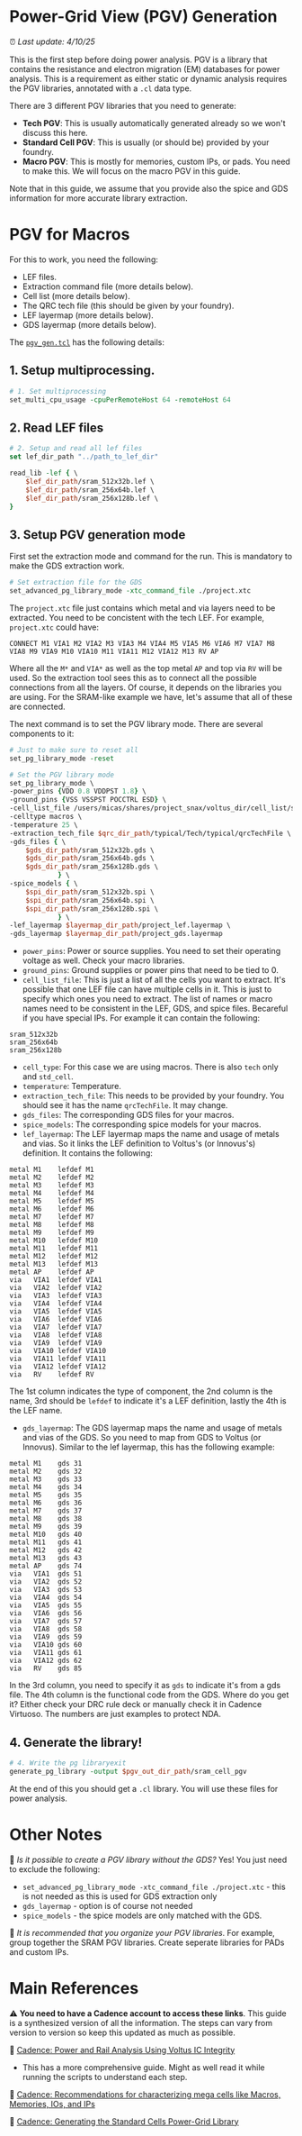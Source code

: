 # Power-Grid View (PGV) Generation

:alarm_clock: *Last update: 4/10/25*

This is the first step before doing power analysis. PGV is a library that contains the resistance and electron migration (EM) databases for power analysis. This is a requirement as either static or dynamic analysis requires the PGV libraries, annotated with a `.cl` data type.

There are 3 different PGV libraries that you need to generate: 
- **Tech PGV**: This is usually automatically generated already so we won't discuss this here.
- **Standard Cell PGV**: This is usually (or should be) provided by your foundry.
- **Macro PGV**: This is mostly for memories, custom IPs, or pads. You need to make this. We will focus on the macro PGV in this guide.

Note that in this guide, we assume that you provide also the spice and GDS information for more accurate library extraction.

# PGV for Macros

For this to work, you need the following:

- LEF files.
- Extraction command file (more details below).
- Cell list (more details below).
- The QRC tech file (this should be given by your foundry).
- LEF layermap (more details below).
- GDS layermap (more details below).

The [`pgv_gen.tcl`](./pgv_gen.tcl) has the following details:

## 1. Setup multiprocessing.

```tcl
# 1. Set multiprocessing
set_multi_cpu_usage -cpuPerRemoteHost 64 -remoteHost 64
```

## 2. Read LEF files

```tcl
# 2. Setup and read all lef files
set lef_dir_path "../path_to_lef_dir"

read_lib -lef { \
    $lef_dir_path/sram_512x32b.lef \
    $lef_dir_path/sram_256x64b.lef \
    $lef_dir_path/sram_256x128b.lef \
}

```

## 3. Setup PGV generation mode

First set the extraction mode and command for the run. This is mandatory to make the GDS extraction work.

```tcl
# Set extraction file for the GDS
set_advanced_pg_library_mode -xtc_command_file ./project.xtc
```

The `project.xtc` file just contains which metal and via layers need to be extracted. You need to be concistent with the tech LEF. For example, `project.xtc` could have:

```text
CONNECT M1 VIA1 M2 VIA2 M3 VIA3 M4 VIA4 M5 VIA5 M6 VIA6 M7 VIA7 M8 VIA8 M9 VIA9 M10 VIA10 M11 VIA11 M12 VIA12 M13 RV AP
```

Where all the `M*` and `VIA*` as well as the top metal `AP` and top via `RV` will be used. So the extraction tool sees this as to connect all the possible connections from all the layers. Of course, it depends on the libraries you are using. For the SRAM-like example we have, let's assume that all of these are connected.


The next command is to set the PGV library mode. There are several components to it:

```tcl
# Just to make sure to reset all
set_pg_library_mode -reset

# Set the PGV library mode
set_pg_library_mode \
-power_pins {VDD 0.8 VDDPST 1.8} \
-ground_pins {VSS VSSPST POCCTRL ESD} \
-cell_list_file /users/micas/shares/project_snax/voltus_dir/cell_list/sram_cell.list \
-celltype macros \
-temperature 25 \
-extraction_tech_file $qrc_dir_path/typical/Tech/typical/qrcTechFile \
-gds_files { \
    $gds_dir_path/sram_512x32b.gds \
    $gds_dir_path/sram_256x64b.gds \
    $gds_dir_path/sram_256x128b.gds \
            } \
-spice_models { \
    $spi_dir_path/sram_512x32b.spi \
    $spi_dir_path/sram_256x64b.spi \
    $spi_dir_path/sram_256x128b.spi \
            } \
-lef_layermap $layermap_dir_path/project_lef.layermap \
-gds_layermap $layermap_dir_path/project_gds.layermap 
```

- `power_pins`: Power or source supplies. You need to set their operating voltage as well. Check your macro libraries.
- `ground_pins`: Ground supplies or power pins that need to be tied to 0.
- `cell_list_file`: This is just a list of all the cells you want to extract. It's possible that one LEF file can have multiple cells in it. This is just to specify which ones you need to extract. The list of names or macro names need to be consistent in the LEF, GDS, and spice files. Becareful if you have special IPs. For example it can contain the following:

```text
sram_512x32b
sram_256x64b
sram_256x128b
```

- `cell_type`: For this case we are using macros. There is also `tech` only and `std_cell`.
- `temperature`: Temperature.
- `extraction_tech_file`: This needs to be provided by your foundry. You should see it has the name `qrcTechFile`. It may change.
- `gds_files`: The corresponding GDS files for your macros.
- `spice_models`: The corresponding spice models for your macros.
- `lef_layermap`: The LEF layermap maps the name and usage of metals and vias. So it links the LEF definition to Voltus's (or Innovus's) definition. It contains the following:

```text
metal M1    lefdef M1   
metal M2    lefdef M2   
metal M3    lefdef M3   
metal M4    lefdef M4   
metal M5    lefdef M5   
metal M6    lefdef M6   
metal M7    lefdef M7   
metal M8    lefdef M8   
metal M9    lefdef M9   
metal M10   lefdef M10  
metal M11   lefdef M11  
metal M12   lefdef M12  
metal M13   lefdef M13  
metal AP    lefdef AP  
via   VIA1  lefdef VIA1 
via   VIA2  lefdef VIA2 
via   VIA3  lefdef VIA3 
via   VIA4  lefdef VIA4 
via   VIA5  lefdef VIA5 
via   VIA6  lefdef VIA6 
via   VIA7  lefdef VIA7 
via   VIA8  lefdef VIA8 
via   VIA9  lefdef VIA9 
via   VIA10 lefdef VIA10
via   VIA11 lefdef VIA11
via   VIA12 lefdef VIA12
via   RV    lefdef RV   
```

The 1st column indicates the type of component, the 2nd column is the name, 3rd should be `lefdef` to indicate it's a LEF definition, lastly the 4th is the LEF name.

- `gds_layermap`: The GDS layermap maps the name and usage of metals and vias of the GDS. So you need to map from GDS to Voltus (or Innovus). Similar to the lef layermap, this has the following example:

```text
metal M1    gds 31
metal M2    gds 32
metal M3    gds 33
metal M4    gds 34
metal M5    gds 35
metal M6    gds 36
metal M7    gds 37
metal M8    gds 38
metal M9    gds 39
metal M10   gds 40
metal M11   gds 41
metal M12   gds 42
metal M13   gds 43
metal AP	gds 74
via   VIA1  gds 51
via   VIA2  gds 52
via   VIA3  gds 53
via   VIA4  gds 54
via   VIA5  gds 55
via   VIA6  gds 56
via   VIA7  gds 57
via   VIA8  gds 58
via   VIA9  gds 59
via   VIA10 gds 60
via   VIA11 gds 61
via   VIA12 gds 62
via   RV    gds 85
```

In the 3rd column, you need to specify it as `gds` to indicate it's from a gds file. The 4th column is the functional code from the GDS. Where do you get it? Either check your DRC rule deck or manually check it in Cadence Virtuoso. The numbers are just examples to protect NDA.

## 4. Generate the library!

```tcl
# 4. Write the pg libraryexit
generate_pg_library -output $pgv_out_dir_path/sram_cell_pgv
```

At the end of this you should get a `.cl` library. You will use these files for power analysis.

# Other Notes

:pushpin: *Is it possible to create a PGV library without the GDS?* Yes! You just need to exclude the following:

- `set_advanced_pg_library_mode -xtc_command_file ./project.xtc` - this is not needed as this is used for GDS extraction only
- `gds_layermap` - option is of course not needed
- `spice_models` - the spice models are only matched with the GDS.

:pushpin: *It is recommended that you organize your PGV libraries*. For example, group together the SRAM PGV libraries. Create seperate libraries for PADs and custom IPs.


# Main References
:warning: **You need to have a Cadence account to access these links**. This guide is a synthesized version of all the information. The steps can vary from version to version so keep this updated as much as possible.

:bookmark: [Cadence: Power and Rail Analysis Using Voltus IC Integrity](https://support.cadence.com/apex/ArticleAttachmentPortal?id=a1O0V00000912FMUAY&pageName=ArticleContent)
- This has a more comprehensive guide. Might as well read it while running the scripts to understand each step.

:bookmark: [Cadence: Recommendations for characterizing mega cells like Macros, Memories, IOs, and IPs](https://support.cadence.com/apex/ArticleAttachmentPortal?id=a1O0V0000090tLOUAY&pageName=ArticleContent)

:bookmark: [Cadence: Generating the Standard Cells Power-Grid Library](https://support.cadence.com/apex/techpubDocViewerPage?%26xmlName%3D=voltusUGcom.xml&path=voltusUGcom%2FvoltusUGcom23.13%2Fpowergridlib_tk_Generating_the_Standard_Cells_Power-Grid_Library.html)
